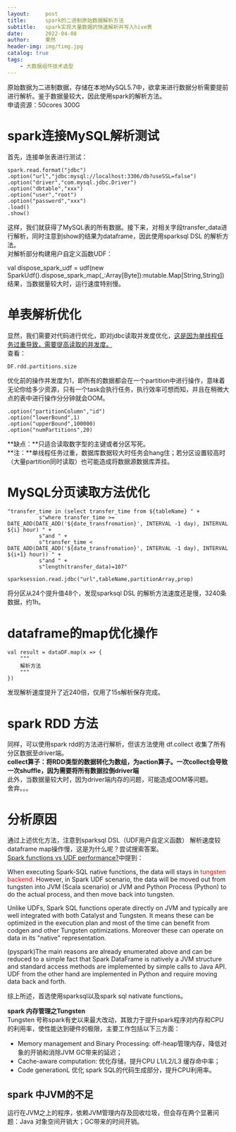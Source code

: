```yaml
---
layout:     post
title:      spark的二进制原始数据解析方法  
subtitle:   spark实现大量数据的快速解析并写入hive表  
date:       2022-04-08
author:     果然
header-img: img/timg.jpg
catalog: true
tags:
    - 大数据组件技术选型
---  
```

原始数据为二进制数据，存储在本地MySQL5.7中，欲拿来进行数据分析需要提前进行解析。鉴于数据量较大，因此使用spark的解析方法。  
申请资源：50cores   300G   
# spark连接MySQL解析测试  
首先，连接单张表进行测试：  
```
spark.read.format("jdbc")
.option("url","jdbc:mysql://localhost:3306/db?useSSL=false")
.option("driver","com.mysql.jdbc.Driver")
.option("dbtable","xxx")
.option("user","root")
.option("password","xxx")
.load()
.show()
```  
这样，我们就获得了MySQL表的所有数据。接下来，对相关字段transfer_data进行解析，同时注意到show的结果为dataframe，因此使用sparksql DSL 的解析方法。    
对解析部分构建用户自定义函数UDF：  

val dispose_spark_udf = udf(new SparkUdf().dispose_spark_map(_:Array[Byte]):mutable.Map[String,String])  
结果，当数据量较大时，运行速度特别慢。  
# 单表解析优化  
显然，我们需要对代码进行优化，即对jdbc读取并发度优化，[这是因为单线程任务过重导致，需要提高读取的并发度。](https://yerias.github.io/2020/11/05/spark/36/#%E6%BA%90%E7%A0%81)  
查看：  
```
DF.rdd.partitions.size
```
优化前的操作并发度为1，即所有的数据都会在一个partition中进行操作，意味着无论你给多少资源，只有一个task会执行任务，执行效率可想而知，并且在稍微大点的表中进行操作分分钟就会OOM。  
```
.option("partitionColumn","id")
.option("lowerBound",1)
.option("upperBound",100000)
.option("numPartitions",20)
```  
**缺点：**只适合读取数字型的主键或者分区写死。  
**注：**单线程任务过重，数据库数据较大时任务会hang住；若分区设置较高时（大量partition同时读取）也可能造成将数据源数据库弄挂。  
# MySQL分页读取方法优化   
```
"transfer_time in (select transfer_time from ${tableName} " +
          s"where transfer_time >= DATE_ADD(DATE_ADD('${date_transfromation}', INTERVAL -1 day), INTERVAL ${i} hour) " +
          s"and " +
          s"transfer_time < DATE_ADD(DATE_ADD('${date_transfromation}', INTERVAL -1 day), INTERVAL ${i+1} hour)) " +
          s"and " +
          s"length(transfer_data)=107"

sparksession.read.jdbc("url",tableName,partitionArray,prop)
```  
将分区从24个提升值48个，发现sparksql DSL 的解析方法速度还是慢，3240条数据，约1h。  
# dataframe的map优化操作    
```
val result = dataDF.map(x => {
	"""
	解析方法
    """
})
```  
发现解析速度提升了近240倍，仅用了15s解析保存完成。  
# spark RDD 方法  
同样，可以使用spark rdd的方法进行解析，但该方法使用 df.collect 收集了所有分区数据至driver端。  
**collect算子：将RDD类型的数据转化为数组，为action算子。一次collect会导致一次shuffle，因为需要将所有数据拉倒driver端**  
此外，当数据量较大时，因为driver端内存的问题，可能造成OOM等问题。  
舍弃。。。   
# 分析原因  
通过上述优化方法，注意到sparksql DSL（UDF用户自定义函数） 解析速度较dataframe map操作慢，这是为什么呢？尝试搜索答案。  
[Spark functions vs UDF performance?](https://stackoverflow.com/questions/38296609/spark-functions-vs-udf-performance)中提到：  

When executing Spark-SQL native functions, the data will stays in <font color=red>tungsten backend</font>. However, in Spark UDF scenario, the data will be moved out from tungsten into JVM (Scala scenario) or JVM and Python Process (Python) to do the actual process, and then move back into tungsten.   

Unlike UDFs, Spark SQL functions operate directly on JVM and typically are well integrated with both Catalyst and Tungsten. It means these can be optimized in the execution plan and most of the time can benefit from codgen and other Tungsten optimizations. Moreover these can operate on data in its "native" representation.  

(pyspark)The main reasons are already enumerated above and can be reduced to a simple fact that Spark DataFrame is natively a JVM structure and standard access methods are implemented by simple calls to Java API. UDF from the other hand are implemented in Python and require moving data back and forth.  

综上所述，首选使用sparksql以及spark sql nativate functions。  

**spark 内存管理之Tungsten**    
Tungsten 号称spark有史以来最大改动，其致力于提升spark程序对内存和CPU的利用率，使性能达到硬件的极限，主要工作包括以下三方面：  

* Memory management and Binary Processing: off-heap管理内存，降低对象的开销和消除JVM GC带来的延迟；  
* Cache-aware computation: 优化存储，提升CPU L1/L2/L3 缓存命中率；  
* Code generationL 优化 spark SQL的代码生成部分，提升CPU利用率。  
  
## spark 中JVM的不足  
运行在JVM之上的程序，依赖JVM管理内存及回收垃圾，但会存在两个显著问题：Java 对象空间开销大；GC带来的时间开销。  

 

  
  
 






